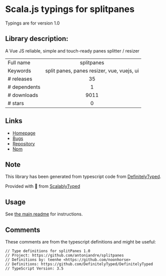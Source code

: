 
# Scala.js typings for splitpanes

Typings are for version 1.0

## Library description:
A Vue JS reliable, simple and touch-ready panes splitter / resizer

|                    |                 |
| ------------------ | :-------------: |
| Full name          | splitpanes |
| Keywords           | split panes, panes resizer, vue, vuejs, ui |
| # releases         | 35 |
| # dependents       | 1 |
| # downloads        | 9011 |
| # stars            | 0 |

## Links
- [Homepage](https://github.com/antoniandre/splitpanes#readme)
- [Bugs](https://github.com/antoniandre/splitpanes/issues)
- [Repository](https://github.com/antoniandre/splitpanes)
- [Npm](https://www.npmjs.com/package/splitpanes)
    


## Note
This library has been generated from typescript code from [DefinitelyTyped](https://definitelytyped.org).

Provided with :purple_heart: from [ScalablyTyped](https://github.com/oyvindberg/ScalablyTyped)

## Usage
See [the main readme](../../readme.md) for instructions.

## Comments

These comments are from the typescript definitions and might be useful:
```
// Type definitions for splitPanes 1.0
// Project: https://github.com/antoniandre/splitpanes
// Definitions by: teenhe <https://github.com/noonhorse>
// Definitions: https://github.com/DefinitelyTyped/DefinitelyTyped
// TypeScript Version: 3.5

```

